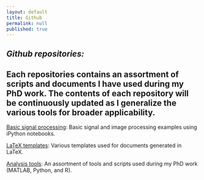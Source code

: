 ```yaml
---
layout: default
title: Github
permalink: null
published: true
---
```


_Github repositories:_
---------

Each repositories contains an assortment of scripts and documents I have used during my PhD work. The contents of each repository will be continuously updated as I generalize the various tools for broader applicability. 
---------

[Basic signal processing](https://github.com/richkylet/iPython-signal-processing): Basic signal and image processing examples using iPython notebooks. 

[LaTeX templates](https://github.com/richkylet/LaTeX): Various templates used for documents generated in LaTeX. 

[Analysis tools](https://github.com/richkylet/analysis-tools): An assortment of tools and scripts used during my PhD work (MATLAB, Python, and R). 
